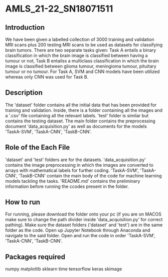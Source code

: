 # AMLS_21-22_SN18071511

## Introduction
We have been given a labelled collection of 3000 training and validation MRI scans plus 200 testing MRI scans to be used as datasets for classifying brain tumors. There are two separate tasks given: Task A entails a binary classification in which the brain image is classified between having a tumour or not, Task B entailss a multiclass classification in which the brain image is classified between glioma tumour, meningioma tumour, pituitary tumour or no tumour. For Task A, SVM and CNN models have been utilized whereas only CNN was used for Task B.

## Description
The 'dataset' folder contains all the initial data that has been provided for training and validation. Inside, there is a folder containing all the images and a '.csv' file containing all the relevant labels. 'test' folder is similar but contains the testing dataset. The main folder contains the preprocessing document 'data_acquisition.py' as well as documents for the models 'TaskA-SVM', 'TaskA-CNN', 'TaskB-CNN'.

## Role of the Each File
'dataset' and 'test' folders are for the datasets.
'data_acquisition.py' contains the image preprocessing in which the images are converted to arrays with mathematical labels for further coding.
'TaskA-SVM', 'TaskA-CNN', 'TaskB-CNN' contain the main body of the code for machine learning models tackling the tasks.
'README.md' contains the preliminary information before running the ccodes present in the folder.

## How to run
For running, please download the folder onto your pc (if you are on MACOS make sure to change the path divider inside 'data_acquisition.py' for correct pathing). Make sure the dataset folders ('dataset' and 'test') are in the same folder as the code. Open up Jupyter Notebook through Anaconda and navigate to the said folder. Open and run the code in order 'TaskA-SVM', 'TaskA-CNN', 'TaskB-CNN'.

## Packages required
numpy
matplotlib
sklearn
time
tensorflow
keras
skimage
